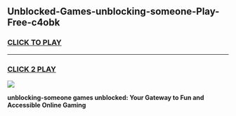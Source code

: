 
## Unblocked-Games-unblocking-someone-Play-Free-c4obk
<h3>
<a href="https://premium76.site?title=unblocking-someone&ref=18A1">CLICK TO PLAY</a></h3>
<hr>

<h3>
<a href="https://premium76.site?title=unblocking-someone&ref=18A1">CLICK 2 PLAY</a>
  
</h3>

<a href="https://premium76.site?title=unblocking-someone&ref=18A1"><img src="https://clearcache.store/games.png"></a>


**unblocking-someone games unblocked: Your Gateway to Fun and Accessible Online Gaming**
